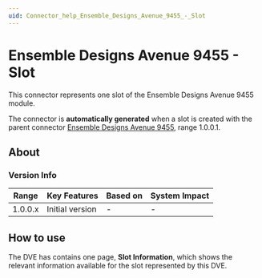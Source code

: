 ```yaml
---
uid: Connector_help_Ensemble_Designs_Avenue_9455_-_Slot
---
```


# Ensemble Designs Avenue 9455 - Slot

This connector represents one slot of the Ensemble Designs Avenue 9455 module.

The connector is **automatically generated** when a slot is created with the parent connector [Ensemble Designs Avenue 9455](xref:Connector_help_Ensemble_Designs_Avenue_9455), range 1.0.0.1.

## About

### Version Info

| Range     | Key Features     | Based on     | System Impact     |
|-----------|------------------|--------------|-------------------|
| 1.0.0.x   | Initial version  | -            | -                 |

## How to use

The DVE has contains one page, **Slot Information**, which shows the relevant information available for the slot represented by this DVE.

